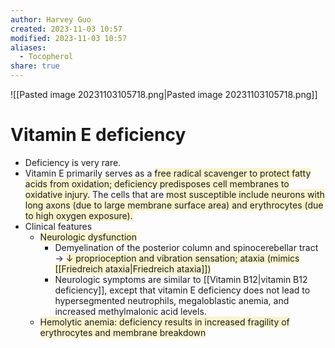 ```yaml
---
author: Harvey Guo
created: 2023-11-03 10:57
modified: 2023-11-03 10:57
aliases:
  - Tocopherol
share: true
---
```

![[Pasted image 20231103105718.png|Pasted image 20231103105718.png]]
# Vitamin E deficiency
- Deficiency is very rare.
- Vitamin E primarily serves as a <span style="background:rgba(240, 200, 0, 0.2)">free radical scavenger to protect fatty acids from oxidation; deficiency predisposes cell membranes to oxidative injury.</span>  The cells that are <span style="background:rgba(240, 200, 0, 0.2)">most susceptible include neurons with long axons (due to large membrane surface area) and erythrocytes (due to high oxygen exposure).</span>
- Clinical features
	- <span style="background:rgba(240, 200, 0, 0.2)">Neurologic dysfunction</span>
		- Demyelination of the posterior column and spinocerebellar tract → <span style="background:rgba(240, 200, 0, 0.2)">↓ proprioception and vibration sensation; ataxia (mimics [[Friedreich ataxia|Friedreich ataxia]])</span>
		- Neurologic symptoms are similar to [[Vitamin B12|vitamin B12 deficiency]], except that vitamin E deficiency does not lead to hypersegmented neutrophils, megaloblastic anemia, and increased methylmalonic acid levels. 
	- <span style="background:rgba(240, 200, 0, 0.2)">Hemolytic anemia: deficiency results in increased fragility of erythrocytes and membrane breakdown</span>
